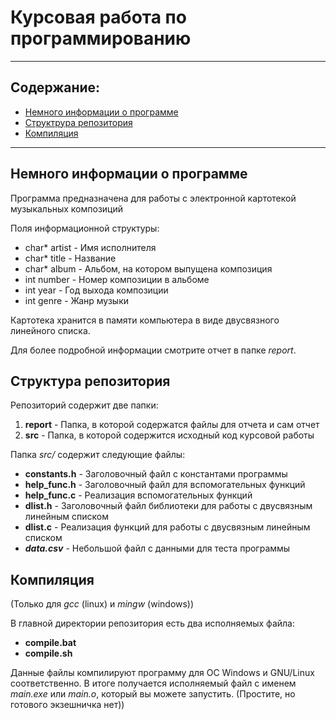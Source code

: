 # Курсовая работа по программированию

---

## Содержание:
- [Немного информации о программе](#description)
- [Структрура репозитория](#structure)
- [Компиляция](#compile)

---

## <a name="description"></a> Немного информации о программе

Программа предназначена для работы с электронной картотекой музыкальных композиций

Поля информационной структуры:

- char* artist - Имя исполнителя
- сhar* title - Название
- char* album - Альбом, на котором выпущена композиция
- int number - Номер композиции в альбоме
- int year - Год выхода композиции
- int genre - Жанр музыки

Картотека хранится в памяти компьютера в виде двусвязного линейного списка.

Для более подробной информации смотрите отчет в папке *report*.

## <a name="structure"></a> Структура репозитория

Репозиторий содержит две папки:

1) **report** - Папка, в которой содержатся файлы для отчета и сам отчет
2) **src** - Папка, в которой содержится исходный код курсовой работы


Папка *src/* содержит следующие файлы:

- **constants.h** - Заголовочный файл с константами программы
- **help_func.h** - Заголовочный файл для вспомогательных функций
- **help_func.c** - Реализация вспомогательных функций
- **dlist.h** - Заголовочный файл библиотеки для работы с двусвязным линейным списком
- **dlist.c** - Реализация функций для работы с двусвязным линейным списком
- ***data.csv*** - Небольшой файл с данными для теста программы

## <a name="compile"></a> Компиляция
(Только для *gcc* (linux) и *mingw* (windows))

В главной директории репозитория есть два исполняемых файла:

- **compile.bat**
- **compile.sh**

Данные файлы компилируют программу для OC Windows и GNU/Linux соответственно.
В итоге получается исполняемый файл с именем *main.exe* или *main.o*, 
который вы можете запустить. (Простите, но готового экзешничка нет))
